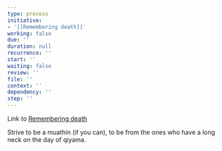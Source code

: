 ```yaml
---
type: process
initiative:
- '[[Remembering death]]'
working: false
due: ''
duration: null
recurrence: ''
start: ''
waiting: false
review: ''
file: ''
context: ''
dependency: ''
step: ''
---
```


Link to [Remembering death](Initiatives/good%20traits/Remembering%20death.md)

Strive to be a muathin (if you can), to be from the ones who have a long neck on the day of qiyama.
